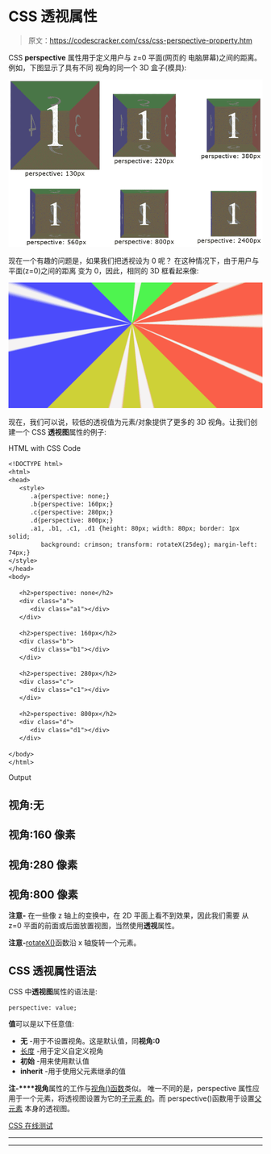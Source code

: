 # CSS 透视属性

> 原文：<https://codescracker.com/css/css-perspective-property.htm>

CSS **perspective** 属性用于定义用户与 z=0 平面(网页的 电脑屏幕)之间的距离。例如，下图显示了具有不同 视角的同一个 3D 盒子(模具):

![css perspective property example](img/fa1277a2fee25603a0f32eae1cfab48b.png)

现在一个有趣的问题是，如果我们把透视设为 0 呢？
在这种情况下，由于用户与平面(z=0)之间的距离 变为 0，因此，相同的 3D 框看起来像:

![css perspective 0 distance example](img/1324554f7bd254157f829f6bc5fbb72d.png)

现在，我们可以说，较低的透视值为元素/对象提供了更多的 3D 视角。让我们创建一个 CSS **透视图**属性的例子:

HTML with CSS Code

```
<!DOCTYPE html>
<html>
<head>
   <style>
      .a{perspective: none;}
      .b{perspective: 160px;}
      .c{perspective: 280px;}
      .d{perspective: 800px;}
      .a1, .b1, .c1, .d1 {height: 80px; width: 80px; border: 1px solid;
         background: crimson; transform: rotateX(25deg); margin-left: 74px;}
</style>
</head>
<body>

   <h2>perspective: none</h2>
   <div class="a">
      <div class="a1"></div>
   </div>

   <h2>perspective: 160px</h2>
   <div class="b">
      <div class="b1"></div>
   </div>

   <h2>perspective: 280px</h2>
   <div class="c">
      <div class="c1"></div>
   </div>

   <h2>perspective: 800px</h2>
   <div class="d">
      <div class="d1"></div>
   </div>

</body>
</html>
```

Output

## 视角:无

## 视角:160 像素

## 视角:280 像素

## 视角:800 像素

**注意-** 在一些像 z 轴上的变换中，在 2D 平面上看不到效果，因此我们需要 从 z=0 平面的前面或后面放置视图，当然使用**透视**属性。

**注意-**[rotateX()](/css/css-rotatex-function.htm)函数沿 x 轴旋转一个元素。

## CSS 透视属性语法

CSS 中**透视图**属性的语法是:

```
perspective: value;
```

**值**可以是以下任意值:

*   **无** -用于不设置视角。这是默认值，同**视角:0**
*   [长度](/css/css-length-units.htm) -用于定义自定义视角
*   **初始** -用来使用默认值
*   **inherit** -用于使用父元素继承的值

**注-****视角**属性的工作与[视角()函数](/css/css-perspective-function.htm)类似。 唯一不同的是，perspective 属性应用于一个元素，将透视图设置为它的<u>子元素 的</u>。而 perspective()函数用于设置<u>父元素</u> 本身的透视图。

[CSS 在线测试](/exam/showtest.php?subid=5)

* * *

* * *
